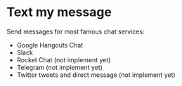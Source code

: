 # Text my message
Send messages for most famous chat services:

- Google Hangouts Chat
- Slack
- Rocket Chat (not implement yet)
- Telegram (not implement yet)
- Twitter tweets and direct message (not implement yet)